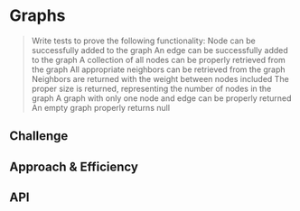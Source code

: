 # Graphs

> Write tests to prove the following functionality:
> Node can be successfully added to the graph
> An edge can be successfully added to the graph
> A collection of all nodes can be properly retrieved from the graph
> All appropriate neighbors can be retrieved from the graph
> Neighbors are returned with the weight between nodes included
> The proper size is returned, representing the number of nodes in the graph
> A graph with only one node and edge can be properly returned
> An empty graph properly returns null

## Challenge

<!-- Description of the challenge -->

## Approach & Efficiency

<!-- What approach did you take? Why? What is the Big O space/time for this approach? -->

## API

<!-- Description of each method publicly available in your Graph -->
